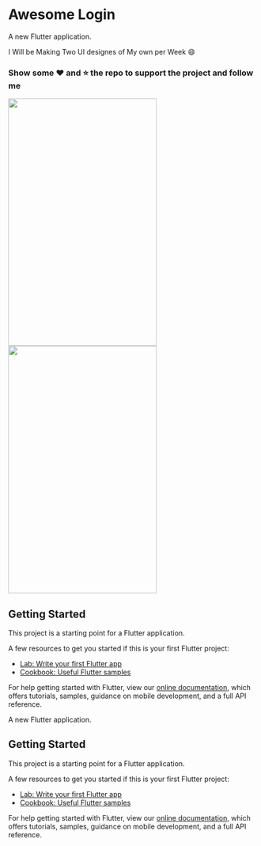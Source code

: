 # Awesome Login 

A new Flutter application.

I Will be Making Two UI designes of My own per Week :smile:
### Show some :heart: and :star: the repo to support the project and follow me

<img  height=500px width=300px src="https://github.com/BubblyBoy/awesome-login/blob/master/Screenshot_20190828-105254.jpg"> 
<img  height=500px width=300px src="https://github.com/BubblyBoy/awesome-login/blob/master/Screenshot_20190828-105257.jpg"> 

## Getting Started

This project is a starting point for a Flutter application.

A few resources to get you started if this is your first Flutter project:

- [Lab: Write your first Flutter app](https://flutter.io/docs/get-started/codelab)
- [Cookbook: Useful Flutter samples](https://flutter.io/docs/cookbook)

For help getting started with Flutter, view our 
[online documentation](https://flutter.io/docs), which offers tutorials, 
samples, guidance on mobile development, and a full API reference.

A new Flutter application.

## Getting Started

This project is a starting point for a Flutter application.

A few resources to get you started if this is your first Flutter project:

- [Lab: Write your first Flutter app](https://flutter.dev/docs/get-started/codelab)
- [Cookbook: Useful Flutter samples](https://flutter.dev/docs/cookbook)

For help getting started with Flutter, view our 
[online documentation](https://flutter.dev/docs), which offers tutorials, 
samples, guidance on mobile development, and a full API reference.
